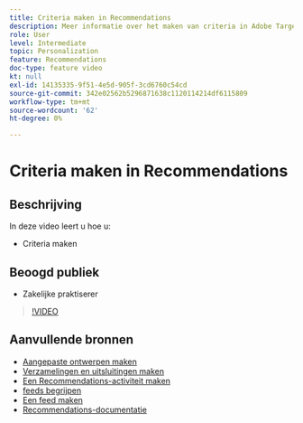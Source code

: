 ```yaml
---
title: Criteria maken in Recommendations
description: Meer informatie over het maken van criteria in Adobe Target Recommendations
role: User
level: Intermediate
topic: Personalization
feature: Recommendations
doc-type: feature video
kt: null
exl-id: 14135335-9f51-4e5d-905f-3cd6760c54cd
source-git-commit: 342e02562b5296871638c1120114214df6115809
workflow-type: tm+mt
source-wordcount: '62'
ht-degree: 0%

---
```


# Criteria maken in Recommendations

## Beschrijving

In deze video leert u hoe u:

* Criteria maken

## Beoogd publiek

* Zakelijke praktiserer

>[!VIDEO](https://video.tv.adobe.com/v/27694?quality=12)

## Aanvullende bronnen

* [Aangepaste ontwerpen maken](create-custom-designs.md)
* [Verzamelingen en uitsluitingen maken](create-collections-and-exclusions.md)
* [Een Recommendations-activiteit maken](create-a-recommendations-activity.md)
* [feeds begrijpen](understanding-feeds.md)
* [Een feed maken](create-a-feed.md)
* [Recommendations-documentatie](https://experienceleague.adobe.com/docs/target/using/recommendations/recommendations.html?lang=en)
